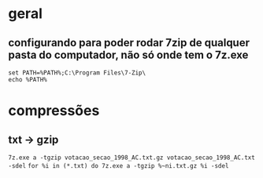 # geral
## configurando para poder rodar 7zip de qualquer pasta do computador, não só onde tem o 7z.exe
`set PATH=%PATH%;C:\Program Files\7-Zip\` \
`echo %PATH%`

# compressões
## txt -> gzip
`7z.exe a -tgzip votacao_secao_1998_AC.txt.gz votacao_secao_1998_AC.txt -sdel`
`for %i in (*.txt) do 7z.exe a -tgzip %~ni.txt.gz %i -sdel`
